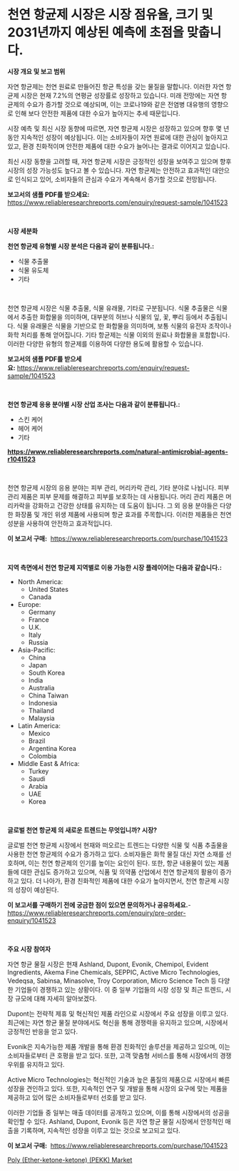 <p><h1>천연 항균제 시장은 시장 점유율, 크기 및 2031년까지 예상된 예측에 초점을 맞춥니다.</h1></p><p><strong>시장 개요 및 보고 범위</strong></p>
<p><p>자연 항균제는 천연 원료로 만들어진 항균 특성을 갖는 물질을 말합니다. 이러한 자연 항균제 시장은 현재 7.2%의 연평균 성장률로 성장하고 있습니다. 미래 전망에는 자연 항균제의 수요가 증가할 것으로 예상되며, 이는 코로나19와 같은 전염병 대유행의 영향으로 인해 보다 안전한 제품에 대한 수요가 높아지는 추세 때문입니다.</p><p>시장 예측 및 최신 시장 동향에 따르면, 자연 항균제 시장은 성장하고 있으며 향후 몇 년 동안 지속적인 성장이 예상됩니다. 이는 소비자들이 자연 원료에 대한 관심이 높아지고 있고, 환경 친화적이며 안전한 제품에 대한 수요가 늘어나는 결과로 이어지고 있습니다.</p><p>최신 시장 동향을 고려할 때, 자연 항균제 시장은 긍정적인 성장을 보여주고 있으며 향후 시장의 성장 가능성도 높다고 볼 수 있습니다. 자연 항균제는 안전하고 효과적인 대안으로 인식되고 있어, 소비자들의 관심과 수요가 계속해서 증가할 것으로 전망됩니다.</p></p>
<p><strong>보고서의 샘플 PDF를 받으세요:</strong> <a href="https://www.reliableresearchreports.com/enquiry/request-sample/1041523">https://www.reliableresearchreports.com/enquiry/request-sample/1041523</a></p>
<p>&nbsp;</p>
<p><strong>시장 세분화</strong></p>
<p><strong>천연 항균제 유형별 시장 분석은 다음과 같이 분류됩니다.:</strong></p>
<p><ul><li>식물 추출물</li><li>식물 유도체</li><li>기타</li></ul></p>
<p>&nbsp;</p>
<p><p>천연 항균제 시장은 식물 추출물, 식물 유래물, 기타로 구분됩니다. 식물 추출물은 식물에서 추출한 화합물을 의미하며, 대부분의 허브나 식물의 잎, 꽃, 뿌리 등에서 추출됩니다. 식물 유래물은 식물을 기반으로 한 화합물을 의미하며, 보통 식물의 유전자 조작이나 화학 처리를 통해 얻어집니다. 기타 항균제는 식물 이외의 원료나 화합물을 포함합니다. 이러한 다양한 유형의 항균제를 이용하여 다양한 용도에 활용할 수 있습니다.</p></p>
<p><strong>보고서의 샘플 PDF를 받으세요:</strong>&nbsp;<a href="https://www.reliableresearchreports.com/enquiry/request-sample/1041523">https://www.reliableresearchreports.com/enquiry/request-sample/1041523</a></p>
<p>&nbsp;</p>
<p><strong> 천연 항균제 응용 분야별 시장 산업 조사는 다음과 같이 분류됩니다.:</strong></p>
<p><ul><li>스킨 케어</li><li>헤어 케어</li><li>기타</li></ul></p>
<p><strong><a href="https://www.reliableresearchreports.com/natural-antimicrobial-agents-r1041523">https://www.reliableresearchreports.com/natural-antimicrobial-agents-r1041523</a></strong></p>
<p>&nbsp;</p>
<p><p>천연 항균제 시장의 응용 분야는 피부 관리, 머리카락 관리, 기타 분야로 나뉩니다. 피부 관리 제품은 피부 문제를 해결하고 피부를 보호하는 데 사용됩니다. 머리 관리 제품은 머리카락을 강화하고 건강한 상태를 유지하는 데 도움이 됩니다. 그 외 응용 분야들은 다양한 화장품 및 개인 위생 제품에 사용되며 항균 효과를 주목합니다. 이러한 제품들은 천연 성분을 사용하여 안전하고 효과적입니다.</p></p>
<p><strong>이 보고서 구매:</strong>&nbsp; <a href="https://www.reliableresearchreports.com/purchase/1041523">https://www.reliableresearchreports.com/purchase/1041523</a></p>
<p>&nbsp;</p>
<p><strong>지역 측면에서 천연 항균제 지역별로 이용 가능한 시장 플레이어는 다음과 같습니다.:</strong></p>
<p><ul>
    <li>
        North America:
        <ul>
            <li>United States</li>
            <li>Canada</li>
        </ul>
    </li>
    <li>
        Europe:
        <ul>
            <li>Germany</li>
            <li>France</li>
            <li>U.K.</li>
            <li>Italy</li>
            <li>Russia</li>
        </ul>
    </li>
    <li>
        Asia-Pacific:
        <ul>
            <li>China</li>
            <li>Japan</li>
            <li>South Korea</li>
            <li>India</li>
            <li>Australia</li>
            <li>China Taiwan</li>
            <li>Indonesia</li>
            <li>Thailand</li>
            <li>Malaysia</li>
        </ul>
    </li>
    <li>
        Latin America:
        <ul>
            <li>Mexico</li>
            <li>Brazil</li>
            <li>Argentina Korea</li>
            <li>Colombia</li>
        </ul>
    </li>
    <li>
        Middle East & Africa:
        <ul>
            <li>Turkey</li>
            <li>Saudi</li>
            <li>Arabia</li>
            <li>UAE</li>
            <li>Korea</li>
        </ul>
    </li>
    </ul></p>
<p>&nbsp;</p>
<p><strong>글로벌 천연 항균제 의 새로운 트렌드는 무엇입니까? 시장?</strong></p>
<p><p>글로벌 천연 항균제 시장에서 현재와 떠오르는 트렌드는 다양한 식물 및 식품 추출물을 사용한 천연 항균제의 수요가 증가하고 있다. 소비자들은 화학 물질 대신 자연 소재를 선호하며, 이는 천연 항균제의 인기를 높이는 요인이 된다. 또한, 항균 내용물이 있는 제품들에 대한 관심도 증가하고 있으며, 식품 및 의약품 산업에서 천연 항균제의 활용이 증가하고 있다. 더 나아가, 환경 친화적인 제품에 대한 수요가 높아지면서, 천연 항균제 시장의 성장이 예상된다.</p></p>
<p><strong>이 보고서를 구매하기 전에 궁금한 점이 있으면 문의하거나 공유하세요.</strong>- <a href="https://www.reliableresearchreports.com/enquiry/pre-order-enquiry/1041523">https://www.reliableresearchreports.com/enquiry/pre-order-enquiry/1041523</a></p>
<p>&nbsp;</p>
<p><strong>주요 시장 참여자</strong></p>
<p><p>자연 항균 물질 시장은 현재 Ashland, Dupont, Evonik, Chemipol, Evident Ingredients, Akema Fine Chemicals, SEPPIC, Active Micro Technologies, Vedeqsa, Sabinsa, Minasolve, Troy Corporation, Micro Science Tech 등 다양한 기업들이 경쟁하고 있는 상황이다. 이 중 일부 기업들의 시장 성장 및 최근 트렌드, 시장 규모에 대해 자세히 알아보겠다.</p><p>Dupont는 전략적 제휴 및 혁신적인 제품 라인으로 시장에서 주요 성장을 이루고 있다. 최근에는 자연 항균 물질 분야에서도 혁신을 통해 경쟁력을 유지하고 있으며, 시장에서 긍정적인 반응을 얻고 있다.</p><p>Evonik은 지속가능한 제품 개발을 통해 환경 친화적인 솔루션을 제공하고 있으며, 이는 소비자들로부터 큰 호평을 받고 있다. 또한, 고객 맞춤형 서비스를 통해 시장에서의 경쟁 우위를 유지하고 있다.</p><p>Active Micro Technologies는 혁신적인 기술과 높은 품질의 제품으로 시장에서 빠른 성장을 견인하고 있다. 또한, 지속적인 연구 및 개발을 통해 시장의 요구에 맞는 제품을 제공하고 있어 많은 소비자들로부터 선호를 받고 있다.</p><p>이러한 기업들 중 일부는 매출 데이터를 공개하고 있으며, 이를 통해 시장에서의 성공을 확인할 수 있다. Ashland, Dupont, Evonik 등은 자연 항균 물질 시장에서 안정적인 매출을 기록하며, 지속적인 성장을 이루고 있는 것으로 보고되고 있다.</p></p>
<p><strong>이 보고서 구매:</strong>&nbsp;&nbsp;<a href="https://www.reliableresearchreports.com/purchase/1041523">https://www.reliableresearchreports.com/purchase/1041523</a></p>
<p><p><a href="https://eight-handstand-8fb.notion.site/Poly-Ether-ketone-ketone-PEKK-Market-Size-CAGR-Trends-2024-2030-5734eda93b2f42ae92073709f20f8fb1">Poly (Ether-ketone-ketone) (PEKK) Market</a></p></p>